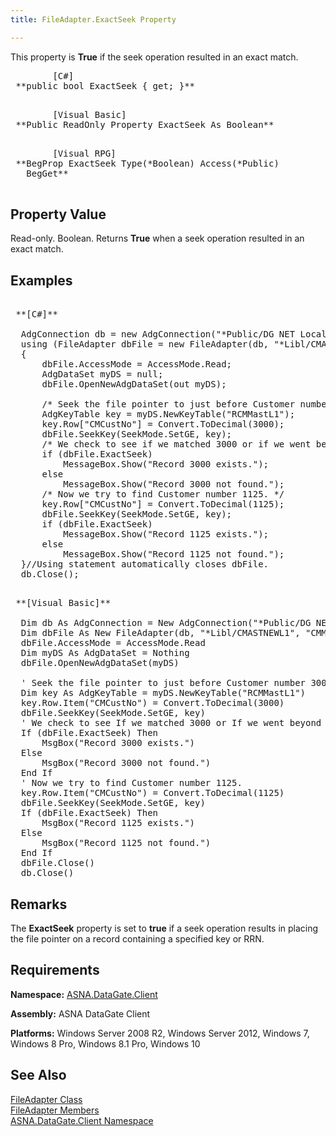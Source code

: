 ```yaml
---
title: FileAdapter.ExactSeek Property

---
```


This property is **True** if the seek operation resulted in an exact match.
<pre class="syntax">
        <span class="lang">[C#]</span>
 **public bool ExactSeek { get; }** 
      </pre>
<pre class="syntax">
        <span class="lang">[Visual Basic] </span>
 **Public ReadOnly Property ExactSeek As Boolean** 
      </pre>
<pre class="syntax">
        <span class="lang">[Visual RPG]</span>
 **BegProp ExactSeek Type(*Boolean) Access(*Public)
   BegGet** 
      </pre>

## Property Value

Read-only. Boolean. Returns **True** when a seek operation resulted in an exact match. 
## Examples

<pre class="OH_CodeSnippetContainerCode">
        <span class="lang">
 **[C#]** 
        </span>
  AdgConnection db = new AdgConnection("*Public/DG NET Local");
  using (FileAdapter dbFile = new FileAdapter(db, "*Libl/CMASTNEWL1", "CMMASTERL1"))
  {
      dbFile.AccessMode = AccessMode.Read;
      AdgDataSet myDS = null;
      dbFile.OpenNewAdgDataSet(out myDS);

      /* Seek the file pointer to just before Customer number 3000. */
      AdgKeyTable key = myDS.NewKeyTable("RCMMastL1");
      key.Row["CMCustNo"] = Convert.ToDecimal(3000);
      dbFile.SeekKey(SeekMode.SetGE, key);
      /* We check to see if we matched 3000 or if we went beyond it. */
      if (dbFile.ExactSeek)
          MessageBox.Show("Record 3000 exists.");
      else
          MessageBox.Show("Record 3000 not found.");
      /* Now we try to find Customer number 1125. */
      key.Row["CMCustNo"] = Convert.ToDecimal(1125);
      dbFile.SeekKey(SeekMode.SetGE, key);
      if (dbFile.ExactSeek)
          MessageBox.Show("Record 1125 exists.");
      else
          MessageBox.Show("Record 1125 not found.");
  }//Using statement automatically closes dbFile.
  db.Close();</pre>
<pre class="OH_CodeSnippetContainerCode">
        <span class="lang">
 **[Visual Basic]** 
        </span>
  Dim db As AdgConnection = New AdgConnection("*Public/DG NET Local")
  Dim dbFile As New FileAdapter(db, "*Libl/CMASTNEWL1", "CMMASTERL1")
  dbFile.AccessMode = AccessMode.Read
  Dim myDS As AdgDataSet = Nothing
  dbFile.OpenNewAdgDataSet(myDS)

  ' Seek the file pointer to just before Customer number 3000. 
  Dim key As AdgKeyTable = myDS.NewKeyTable("RCMMastL1")
  key.Row.Item("CMCustNo") = Convert.ToDecimal(3000)
  dbFile.SeekKey(SeekMode.SetGE, key)
  ' We check to see If we matched 3000 or If we went beyond it. 
  If (dbFile.ExactSeek) Then
      MsgBox("Record 3000 exists.")
  Else
      MsgBox("Record 3000 not found.")
  End If
  ' Now we try to find Customer number 1125. 
  key.Row.Item("CMCustNo") = Convert.ToDecimal(1125)
  dbFile.SeekKey(SeekMode.SetGE, key)
  If (dbFile.ExactSeek) Then
      MsgBox("Record 1125 exists.")
  Else
      MsgBox("Record 1125 not found.")
  End If
  dbFile.Close()
  db.Close()</pre>

## Remarks

The <span> **ExactSeek** </span> property is set to **true** if a seek operation results in placing the file pointer on a record containing a specified key or RRN. 
## Requirements

**Namespace:** [ASNA.DataGate.Client](datagate-client-namespace.html) 

**Assembly:** ASNA DataGate Client

**Platforms:** Windows Server 2008 R2, Windows Server 2012, Windows 7, Windows 8 Pro, Windows 8.1 Pro, Windows 10
## See Also


[FileAdapter Class](file-adapter-class.html)
      <br />
[FileAdapter Members](file-adapter-members.html)
      <br />
[ASNA.DataGate.Client Namespace](datagate-client-namespace.html)  

